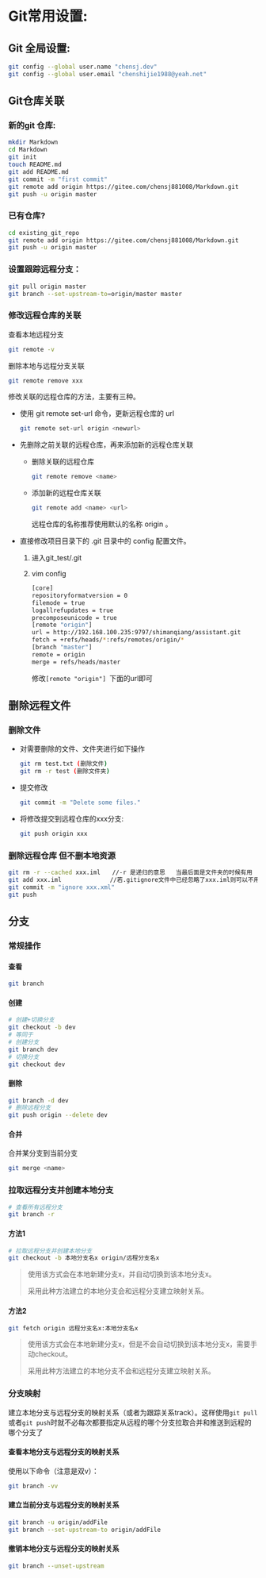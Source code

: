 # Git常用设置:

## Git 全局设置:

```bash
git config --global user.name "chensj.dev"
git config --global user.email "chenshijie1988@yeah.net"
```

## Git仓库关联

### 新的git 仓库:

```bash
mkdir Markdown
cd Markdown
git init
touch README.md
git add README.md
git commit -m "first commit"
git remote add origin https://gitee.com/chensj881008/Markdown.git
git push -u origin master
```

### 已有仓库?

```bash
cd existing_git_repo
git remote add origin https://gitee.com/chensj881008/Markdown.git
git push -u origin master
```

### 设置跟踪远程分支：

```bash
git pull origin master
git branch --set-upstream-to=origin/master master
```

### 修改远程仓库的关联

查看本地远程分支

```bash
git remote -v
```

删除本地与远程分支关联

```bash
git remote remove xxx	
```

修改关联的远程仓库的方法，主要有三种。

* 使用 git remote set-url 命令，更新远程仓库的 url

  ```bash
  git remote set-url origin <newurl>
  ```

* 先删除之前关联的远程仓库，再来添加新的远程仓库关联

  * 删除关联的远程仓库

    ```bash
    git remote remove <name>
    ```

  * 添加新的远程仓库关联

    ```bash
    git remote add <name> <url>
    ```

    远程仓库的名称推荐使用默认的名称 origin 。

* 直接修改项目目录下的 .git 目录中的 config 配置文件。

  1. 进入git_test/.git

  2. vim config 

     ```bash
     [core] 
     repositoryformatversion = 0 
     filemode = true 
     logallrefupdates = true 
     precomposeunicode = true 
     [remote "origin"] 
     url = http://192.168.100.235:9797/shimanqiang/assistant.git 
     fetch = +refs/heads/*:refs/remotes/origin/* 
     [branch "master"] 
     remote = origin 
     merge = refs/heads/master
     ```

     修改`[remote "origin"] `下面的url即可

## 删除远程文件

### 删除文件

* 对需要删除的文件、文件夹进行如下操作

  ```bash
  git rm test.txt (删除文件)
  git rm -r test (删除文件夹)
  ```

* 提交修改

  ```bash
  git commit -m "Delete some files."
  ```

* 将修改提交到远程仓库的xxx分支:

  ```bash
  git push origin xxx
  ```

### 删除远程仓库 但不删本地资源

```bash
git rm -r --cached xxx.iml　　//-r 是递归的意思   当最后面是文件夹的时候有用
git add xxx.iml    　        //若.gitignore文件中已经忽略了xxx.iml则可以不用执行此句
git commit -m "ignore xxx.xml"
git push
```

## 分支

### 常规操作

#### 查看

```bash
git branch
```

#### 创建

```bash
# 创建+切换分支
git checkout -b dev
# 等同于
# 创建分支
git branch dev
# 切换分支
git checkout dev
```

#### 删除

```bash
git branch -d dev
# 删除远程分支
git push origin --delete dev
```

#### 合并

合并某分支到当前分支

```bash
git merge <name>
```

### 拉取远程分支并创建本地分支

```bash
# 查看所有远程分支
git branch -r
```

#### 方法1

```bash
# 拉取远程分支并创建本地分支
git checkout -b 本地分支名x origin/远程分支名x
```

> 使用该方式会在本地新建分支x，并自动切换到该本地分支x。
>
> 采用此种方法建立的本地分支会和远程分支建立映射关系。

#### 方法2

```bash
git fetch origin 远程分支名x:本地分支名x
```

> 使用该方式会在本地新建分支x，但是不会自动切换到该本地分支x，需要手动checkout。
>
> 采用此种方法建立的本地分支不会和远程分支建立映射关系。

### 分支映射

建立本地分支与远程分支的映射关系（或者为跟踪关系track）。这样使用`git pull`或者`git push`时就不必每次都要指定从远程的哪个分支拉取合并和推送到远程的哪个分支了

#### 查看本地分支与远程分支的映射关系

使用以下命令（注意是双v）：

```bash
git branch -vv
```

#### 建立当前分支与远程分支的映射关系

```bash
git branch -u origin/addFile
git branch --set-upstream-to origin/addFile
```

#### 撤销本地分支与远程分支的映射关系

```bash
git branch --unset-upstream
```

## 